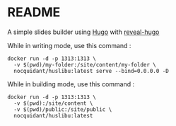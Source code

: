 # README

A simple slides builder using [Hugo](https://gohugo.io/) with [reveal-hugo](https://github.com/dzello/reveal-hugo)


While in writing mode, use this command :

```
docker run -d -p 1313:1313 \
  -v $(pwd)/my-folder:/site/content/my-folder \
  nocquidant/huslibu:latest serve --bind=0.0.0.0 -D
```	

While in building mode, use this command :

```
docker run -d -p 1313:1313 \
  -v $(pwd):/site/content \
  -v $(pwd)/public:/site/public \
  nocquidant/huslibu:latest
```	
